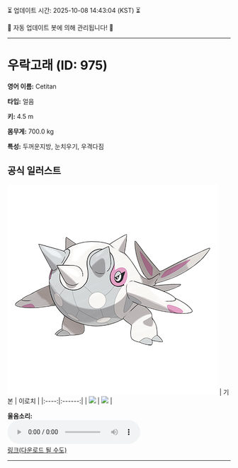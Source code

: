 
⏳ 업데이트 시간: 2025-10-08 14:43:04 (KST) ⏳

🤖 자동 업데이트 봇에 의해 관리됩니다! 🤖

---

# 우락고래 (ID: 975)
**영어 이름:** Cetitan

**타입:** 얼음

**키:** 4.5 m

**몸무게:** 700.0 kg

**특성:** 두꺼운지방, 눈치우기, 우격다짐

## 공식 일러스트
![](https://raw.githubusercontent.com/PokeAPI/sprites/master/sprites/pokemon/other/official-artwork/975.png)
| 기본 | 이로치 |
|:----:|:------:|
| <img src="http://play.pokemonshowdown.com/sprites/ani/cetitan.gif" width="200"> | <img src="http://play.pokemonshowdown.com/sprites/ani-shiny/cetitan.gif" width="200"> |

**울음소리:**<br><audio controls src="https://raw.githubusercontent.com/PokeAPI/cries/main/cries/pokemon/latest/975.ogg"></audio><br> [링크(다운로드 될 수도)](https://raw.githubusercontent.com/PokeAPI/cries/main/cries/pokemon/latest/975.ogg)


---
